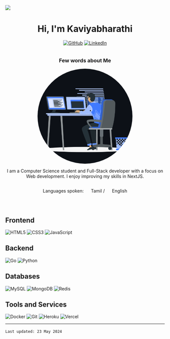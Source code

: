 ![](https://user-images.githubusercontent.com/59575502/127335491-fdba1874-e943-4d3c-ab8c-678ffe22f8b8.png)

<h1 align="center">Hi, I'm Kaviyabharathi</h1>
<p align="center">
  <a href="https://github.com/Bharathi4real" target="_blank"><img alt="GitHub" src="https://img.shields.io/badge/github%20-%23121011.svg?&style=for-the-badge&logo=github&logoColor=white" height="40" /></a>
  <a href="https://www.linkedin.com/in/kaviyabharathi/" target="_blank"><img alt="LinkedIn" src="https://img.shields.io/badge/linkedin-%230077B5.svg?&style=for-the-badge&logo=linkedin&logoColor=white" height="40" /></a>  
</p> 

<div style="display:flex; justify-content:center; align-items:center; flex-direction:column">
  <h3> Few words about Me</h3>
  <img align="right" width="300" height="300" src="https://github.com/Bharathi4real/Bharathi4real/blob/main/assets/animation_500_kxa883sd.gif" style="border-radius:50%"/>
  
  <p style="text-align:center">I am a Computer Science student and Full-Stack developer with a focus on Web development. I enjoy improving my skills in NextJS.

Languages spoken: <img width="15" height="15" src="https://www.growthbunker.dev/images/vueflags/flags/in.svg"> Tamil / <img width="15" height="15" src="https://www.growthbunker.dev/images/vueflags/flags/us.svg"> English

  </p>
</div>


<div>
  <p>

## Frontend
![HTML5](https://img.shields.io/badge/HTML5-%23E34F26.svg?style=for-the-badge&logo=html5&logoColor=white) ![CSS3](https://img.shields.io/badge/CSS3-%231572B6.svg?style=for-the-badge&logo=css3&logoColor=white) ![JavaScript](https://img.shields.io/badge/JavaScript-%23323330.svg?style=for-the-badge&logo=javascript&logoColor=%23F7DF1E) 

## Backend
![Go](https://img.shields.io/badge/Go-%2300ADD8.svg?style=for-the-badge&logo=go&logoColor=white) ![Python](https://img.shields.io/badge/Python-%233776AB.svg?style=for-the-badge&logo=python&logoColor=white)
## Databases
![MySQL](https://img.shields.io/badge/MySQL-%2300f.svg?style=for-the-badge&logo=mysql&logoColor=white) ![MongoDB](https://img.shields.io/badge/MongoDB-%234ea94b.svg?style=for-the-badge&logo=mongodb&logoColor=white) ![Redis](https://img.shields.io/badge/Redis-%23DC382D.svg?style=for-the-badge&logo=redis&logoColor=white)

## Tools and Services
![Docker](https://img.shields.io/badge/Docker-%232496ED.svg?style=for-the-badge&logo=docker&logoColor=white) ![Git](https://img.shields.io/badge/Git-%23F05033.svg?style=for-the-badge&logo=git&logoColor=white) ![Heroku](https://img.shields.io/badge/Heroku-%23430098.svg?style=for-the-badge&logo=heroku&logoColor=white) ![Vercel](https://img.shields.io/badge/Vercel-%23000000.svg?style=for-the-badge&logo=vercel&logoColor=white)
   
  </P>
</div>





---
`Last updated: 23 May 2024`
